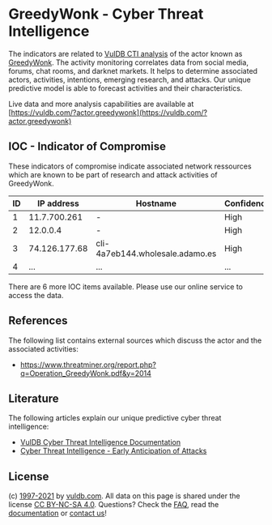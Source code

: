 # GreedyWonk - Cyber Threat Intelligence

The indicators are related to [VulDB CTI analysis](https://vuldb.com/?doc.cti) of the actor known as [GreedyWonk](https://vuldb.com/?actor.greedywonk). The activity monitoring correlates data from social media, forums, chat rooms, and darknet markets. It helps to determine associated actors, activities, intentions, emerging research, and attacks. Our unique predictive model is able to forecast activities and their characteristics.

Live data and more analysis capabilities are available at [https://vuldb.com/?actor.greedywonk](https://vuldb.com/?actor.greedywonk)

## IOC - Indicator of Compromise

These indicators of compromise indicate associated network ressources which are known to be part of research and attack activities of GreedyWonk.

ID | IP address | Hostname | Confidence
-- | ---------- | -------- | ----------
1 | 11.7.700.261 | - | High
2 | 12.0.0.4 | - | High
3 | 74.126.177.68 | cli-4a7eb144.wholesale.adamo.es | High
4 | ... | ... | ...

There are 6 more IOC items available. Please use our online service to access the data.

## References

The following list contains external sources which discuss the actor and the associated activities:

* https://www.threatminer.org/report.php?q=Operation_GreedyWonk.pdf&y=2014

## Literature

The following articles explain our unique predictive cyber threat intelligence:

* [VulDB Cyber Threat Intelligence Documentation](https://vuldb.com/?doc.cti)
* [Cyber Threat Intelligence - Early Anticipation of Attacks](https://www.scip.ch/en/?labs.20201022)

## License

(c) [1997-2021](https://vuldb.com/?doc.changelog) by [vuldb.com](https://vuldb.com/?doc.about). All data on this page is shared under the license [CC BY-NC-SA 4.0](https://creativecommons.org/licenses/by-nc-sa/4.0/). Questions? Check the [FAQ](https://vuldb.com/?doc.faq), read the [documentation](https://vuldb.com/?doc) or [contact us](https://vuldb.com/?contact)!
